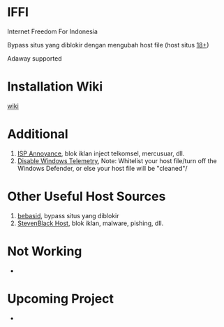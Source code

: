 # IFFI
Internet Freedom For Indonesia

Bypass situs yang diblokir dengan mengubah host file (host situs [18+](https://raw.githubusercontent.com/iffizier/IFFI/master/18/host.txt))

Adaway supported

# Installation Wiki
[wiki](https://github.com/iffizier/IFFI/wiki)

# Additional
1. [ISP Annoyance](https://raw.githubusercontent.com/iffizier/IFFI/master/ISPAnnoyance/host.txt), blok iklan inject telkomsel, mercusuar, dll.
2. [Disable Windows Telemetry](https://github.com/iffizier/IFFI/raw/master/DisableMicrosoftTelemetry/host.txt), Note: Whitelist your host file/turn off the Windows Defender, or else your host file will be "cleaned"/

# Other Useful Host Sources
1. [bebasid](https://github.com/bebasid/bebasid), bypass situs yang diblokir
2. [StevenBlack Host](https://github.com/StevenBlack/hosts), blok iklan, malware, pishing, dll.

# Not Working
-

# Upcoming Project
-
